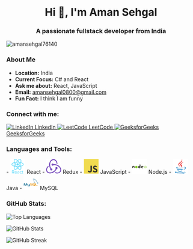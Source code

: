 <h1 align="center">Hi 👋, I'm Aman Sehgal</h1>
<h3 align="center">A passionate fullstack developer from India</h3>

<p align="left">
  <img src="https://komarev.com/ghpvc/?username=amansehgal76140&label=Profile%20views&color=0e75b6&style=flat" alt="amansehgal76140" />
</p>

### About Me
- **Location:** India
- **Current Focus:** C# and React
- **Ask me about:** React, JavaScript
- **Email:** amansehgal0800@gmail.com
- **Fun Fact:** I think I am funny

### Connect with me:
<p align="left">
  <a href="https://linkedin.com/in/aman-sehgal-65a86019b" target="_blank">
    <img src="https://raw.githubusercontent.com/rahuldkjain/github-profile-readme-generator/master/src/images/icons/Social/linked-in-alt.svg" alt="LinkedIn" height="30" width="40" />
    LinkedIn
  </a>
  <a href="https://www.leetcode.com/amansehgal_14/" target="_blank">
    <img src="https://raw.githubusercontent.com/rahuldkjain/github-profile-readme-generator/master/src/images/icons/Social/leet-code.svg" alt="LeetCode" height="30" width="40" />
    LeetCode
  </a>
  <a href="https://auth.geeksforgeeks.org/user/sehgalaman901" target="_blank">
    <img src="https://raw.githubusercontent.com/rahuldkjain/github-profile-readme-generator/master/src/images/icons/Social/geeks-for-geeks.svg" alt="GeeksforGeeks" height="30" width="40" />
    GeeksforGeeks
  </a>
</p>

### Languages and Tools:
<p align="left">
  - <img src="https://raw.githubusercontent.com/devicons/devicon/master/icons/react/react-original-wordmark.svg" alt="React" width="40" height="40" /> React
  - <img src="https://raw.githubusercontent.com/devicons/devicon/master/icons/redux/redux-original.svg" alt="Redux" width="40" height="40" /> Redux
  - <img src="https://raw.githubusercontent.com/devicons/devicon/master/icons/javascript/javascript-original.svg" alt="JavaScript" width="40" height="40" /> JavaScript
  - <img src="https://raw.githubusercontent.com/devicons/devicon/master/icons/nodejs/nodejs-original-wordmark.svg" alt="Node.js" width="40" height="40" /> Node.js
  - <img src="https://raw.githubusercontent.com/devicons/devicon/master/icons/java/java-original.svg" alt="Java" width="40" height="40" /> Java
  - <img src="https://raw.githubusercontent.com/devicons/devicon/master/icons/mysql/mysql-original-wordmark.svg" alt="MySQL" width="40" height="40" /> MySQL
  <!-- Add more languages and tools here with proper spacing -->
</p>

### GitHub Stats:
<p align="left">
  <img src="https://github-readme-stats.vercel.app/api/top-langs?username=amansehgal76140&show_icons=true&locale=en&layout=compact" alt="Top Languages" />
</p>

<p align="left">
  <img src="https://github-readme-stats.vercel.app/api?username=amansehgal76140&show_icons=true&locale=en" alt="GitHub Stats" />
</p>

<p align="left">
  <img src="https://github-readme-streak-stats.herokuapp.com/?user=amansehgal76140&" alt="GitHub Streak" />
</p>
